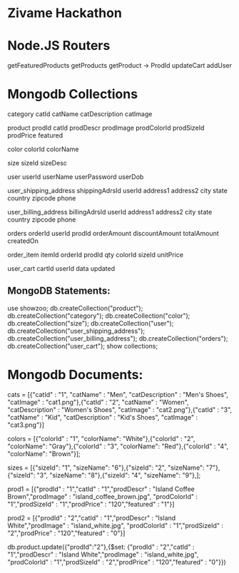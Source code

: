 Zivame Hackathon
================

Node.JS Routers
================

getFeaturedProducts
getProducts
getProduct -> ProdId
updateCart
addUser


Mongodb Collections
===================

category
	catId
	catName
	catDescription
	catImage
		
product
	prodId
	catId
	prodDescr
	prodImage
	prodColorId
	prodSizeId
	prodPrice
	featured
	
color
	colorId
	colorName
	
size
	sizeId
	sizeDesc

user
	userId
	userName
	userPassword
	userDob
	
user_shipping_address
	shippingAdrsId
	userId
	address1
	address2
	city
	state
	country
	zipcode
	phone

user_billing_address
	billingAdrsId
	userId
	address1
	address2
	city
	state
	country
	zipcode
	phone
	
orders
	orderId
	userId
	prodId
	orderAmount
	discountAmount
	totalAmount
	createdOn
	
order_item
	itemId
	orderId
	prodId
	qty
	colorId
	sizeId
	unitPrice
	
user_cart
	cartId
	userId
	data
	updated
	
	
MongoDB Statements:
-------------------

use showzoo;
db.createCollection("product");
db.createCollection("category");
db.createCollection("color");
db.createCollection("size");
db.createCollection("user");
db.createCollection("user_shipping_address");
db.createCollection("user_billing_address");
db.createCollection("orders");
db.createCollection("user_cart");
show collections;

Mongodb Documents:
==================

cats = [{"catId" : "1", "catName" : "Men", "catDescription" : "Men's Shoes",  "catImage" : "cat1.png"},{"catId" : "2", "catName" : "Women", "catDescription" : "Women's Shoes",  "catImage" : "cat2.png"},{"catId" : "3", "catName" : "Kid", "catDescription" : "Kid's Shoes",  "catImage" : "cat3.png"}]

colors = [{"colorId" : "1", "colorName": "White"},{"colorId" : "2", "colorName": "Gray"},{"colorId" : "3", "colorName": "Red"},{"colorId" : "4", "colorName": "Brown"}];

sizes = [{"sizeId": "1", "sizeName": "6"},{"sizeId": "2", "sizeName": "7"},{"sizeId": "3", "sizeName": "8"},{"sizeId": "4", "sizeName": "9"},];

prod1 = [{"prodId" : "1","catId" : "1","prodDescr" : "Island Coffee Brown","prodImage" : "island_coffee_brown.jpg", "prodColorId" : "1","prodSizeId" : "1","prodPrice" : "120","featured" : "1"}]

prod2 = [{"prodId" : "2","catId" : "1","prodDescr" : "Island White","prodImage" : "island_white.jpg", "prodColorId" : "1","prodSizeId" : "2","prodPrice" : "120","featured" : "0"}]


db.product.update({"prodId":"2"},{$set: {"prodId" : "2","catId" : "1","prodDescr" : "Island White","prodImage" : "island_white.jpg", "prodColorId" : "1","prodSizeId" : "2","prodPrice" : "120","featured" : "0"}})




